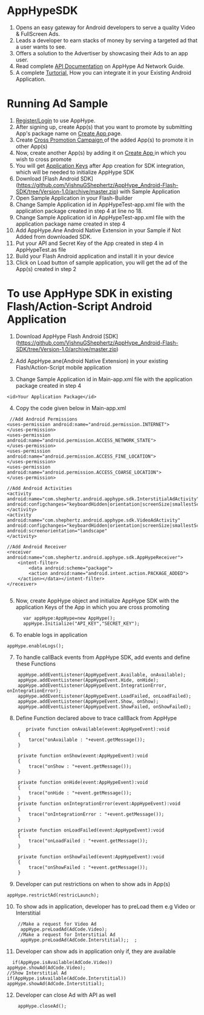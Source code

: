 AppHypeSDK
==========

1. Opens an easy gateway for Android developers to serve a quality Video & FullScreen Ads.
2. Leads a developer to earn stacks of money by serving a targeted ad that a user wants to see.
3. Offers a solution to the Advertiser by showcasing their Ads to an app user.
4. Read complete [API Documentation](http://apphype.shephertz.com/docs) on AppHype Ad Network Guide.
5. A complete [Turtorial](http://apphype.shephertz.com/tutorial-flash), How you can integrate it in your Existing Android Application.

# Running Ad Sample

1. [Register/Login](http://apphype.shephertz.com/login) to use AppHype.
2. After signing up, create App(s) that you want to promote by submitting App's package name on  [Create App ](http://apphype.shephertz.com/app/apps#/addApp)page.
3. Create [Cross Promotion Campaign ](http://apphype.shephertz.com/app/apps#/createPromo)of the added App(s) to promote it in other App(s) 
4. Now, create another App(s) by adding it on [Create App ](http://apphype.shephertz.com/app/apps#/addApp)in which you wish to cross promote
5. You will get [Application Keys](http://apphype.shephertz.com/app/apps#/all) after App creation for SDK integration, which will be needed to initialize AppHype SDK
6. Download [Flash Android SDK] (https://github.com/VishnuGShephertz/AppHype_Android-Flash-SDK/tree/Version-1.0/archive/master.zip) with Sample Application
7. Open Sample Application in your Flash-Builder
8. Change Sample Application id in AppHypeTest-app.xml file with the application package created in step 4 at line no      18. 
9. Change Sample Application id in AppHypeTest-app.xml file with the application package name created in step 4
10. Add AppHype.Ane Android Native Extension in your Sample if Not Added from downloaded SDK.
11. Put your API and Secret Key of the App created in step 4 in AppHypeTest.as file
12. Build your Flash Android application and install it in your device
13. Click on Load button of sample application, you will get the ad of the App(s) created in step 2

# To use AppHype SDK in existing Flash/Action-Script Android Application

1. Download AppHype Flash Android [SDK] (https://github.com/VishnuGShephertz/AppHype_Android-Flash-SDK/tree/Version-1.0/archive/master.zip)

2. Add AppHype.ane(Android Native Extension) in your existing Flash/Action-Script mobile application

3. Change Sample Application id in Main-app.xml file with the application package created in step 4
```
<id>Your Application Package</id>  
```

4. Copy the code given below in Main-app.xml

```
 //Add Android Permissions  
<uses-permission android:name="android.permission.INTERNET">  
</uses-permission>  
<uses-permission android:name="android.permission.ACCESS_NETWORK_STATE">  
</uses-permission>  
<uses-permission android:name="android.permission.ACCESS_FINE_LOCATION">  
</uses-permission>  
<uses-permission android:name="android.permission.ACCESS_COARSE_LOCATION">  
</uses-permission>  
  
//Add Android Activities  
<activity android:name="com.shephertz.android.apphype.sdk.InterstitialAdActivity" android:configchanges="keyboardHidden|orientation|screenSize|smallestScreenSize">  
</activity>  
<activity android:name="com.shephertz.android.apphype.sdk.VideoAdActivity" android:configchanges="keyboardHidden|orientation|screenSize|smallestScreenSize" android:screenorientation="landscape"
</activity>  
  
//Add Android Receiver  
<receiver android:name="com.shephertz.android.apphype.sdk.AppHypeReceiver">  
    <intent-filter>  
        <data android:scheme="package">  
        <action android:name="android.intent.action.PACKAGE_ADDED">  
    </action></data></intent-filter>  
</receiver>  
 
```

5. Now, create AppHype object and initialize AppHype SDK with the application Keys of the App in which you are cross promoting
```
      var appHype:AppHype=new AppHype();  
      appHype.Initialize("API_KEY","SECRET_KEY");  
```

6. To enable logs in application
```
appHype.enableLogs();

```

7. To handle callBack events from AppHype SDK, add events and define these Functions

```
    appHype.addEventListener(AppHypeEvent.Available, onAvailable);  
    appHype.addEventListener(AppHypeEvent.Hide, onHide);  
    appHype.addEventListener(AppHypeEvent.IntegrationError, onIntegrationError);  
    appHype.addEventListener(AppHypeEvent.LoadFailed, onLoadFailed);  
    appHype.addEventListener(AppHypeEvent.Show, onShow);  
    appHype.addEventListener(AppHypeEvent.ShowFailed, onShowFailed);  

```

8. Define Function declared above to trace callBack from AppHype

```
       private function onAvailable(event:AppHypeEvent):void  
    {  
        tarce("onAvailable : "+event.getMessage());  
    }  
      
    private function onShow(event:AppHypeEvent):void  
    {  
        trace("onShow : "+event.getMessage());  
    }  
      
    private function onHide(event:AppHypeEvent):void  
    {  
        trace("onHide : "+event.getMessage());  
    }  
    private function onIntegrationError(event:AppHypeEvent):void  
    {  
        trace("onIntegrationError : "+event.getMessage());  
    }  
      
    private function onLoadFailed(event:AppHypeEvent):void  
    {  
        trace("onLoadFailed : "+event.getMessage());  
    }  
      
    private function onShowFailed(event:AppHypeEvent):void  
    {  
        trace("onShowFailed : "+event.getMessage());  
    }    

```

9. Developer can put restrictions on when to show ads in App(s)
```
appHype.restrictAd(restricLaunch);

```

10. To show ads in application, developer has to preLoad them e.g Video or Interstitial
```
    //Make a request for Video Ad  
     appHype.preLoadAd(AdCode.Video);  
    //Make a request for Interstitial Ad  
     appHype.preLoadAd(AdCode.Interstitial);;  ;

```
11. Developer can show ads in application only if, they are available
```
  if(AppHype.isAvailable(AdCode.Video))  
appHype.showAd(AdCode.Video);  
//Show Interstitial Ad  
if(AppHype.isAvailable(AdCode.Interstitial))  
appHype.showAd(AdCode.Interstitial); 
```
12. Developer can close Ad with API as well
```
	appHype.closeAd();
```

			



